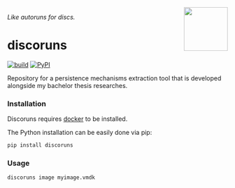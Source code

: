 <img align="right" width="100" src="docs/disco.png">

*Like autoruns for discs.*

# discoruns 
<a href="https://github.com/korbster/discoruns-dev/actions"><img src="https://github.com/korbster/discoruns-dev/workflows/CI/badge.svg" alt="build" /></a>
<a href="https://pypi.org/project/discoruns/"><img alt="PyPI" src="https://img.shields.io/pypi/v/discoruns?color=blue"></a>

Repository for a persistence mechanisms extraction tool that is developed alongside my bachelor thesis researches.

### Installation

Discoruns requires [docker](https://docs.docker.com/get-docker/) to be installed.

The Python installation can be easily done via pip:

```bash
pip install discoruns
```

### Usage

```bash
discoruns image myimage.vmdk
```
